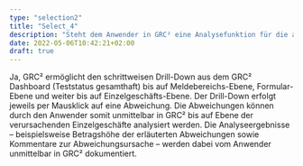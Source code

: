 ```yaml
---
type: "selection2"
title: "Select_4"
description: "Steht dem Anwender in GRC² eine Analysefunktion für die automatisiert identifizierten Abweichungen zur Verfügung (Drill-Down Option) ?"
date: 2022-05-06T10:42:21+02:00
draft: true
---
```


Ja, GRC² ermöglicht den schrittweisen Drill-Down aus dem GRC² Dashboard (Teststatus gesamthaft) bis auf Meldebereichs-Ebene, Formular-Ebene und weiter bis auf Einzelgeschäfts-Ebene. Der Drill-Down erfolgt jeweils per Mausklick auf eine Abweichung. Die Abweichungen können durch den Anwender somit unmittelbar in GRC² bis auf Ebene der verursachenden Einzelgeschäfte analysiert werden. Die Analyseergebnisse – beispielsweise Betragshöhe der erläuterten Abweichungen sowie Kommentare zur Abweichungsursache – werden dabei vom Anwender unmittelbar in GRC² dokumentiert.